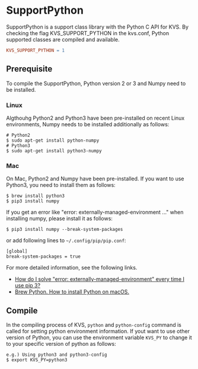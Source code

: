 # SupportPython
SupportPython is a support class library with the Python C API for KVS. By checking the flag KVS_SUPPORT_PYTHON in the kvs.conf, Python supported classes are compiled and available.
```Makefile
KVS_SUPPORT_PYTHON = 1
```

## Prerequisite
To compile the SupportPython, Python version 2 or 3 and Numpy need to be installed.

### Linux
Algthouhg Python2 and Python3 have been pre-installed on recent Linux environments, Numpy needs to be installed additionally as follows:
```
# Python2
$ sudo apt-get install python-numpy
# Python3
$ sudo apt-get install python3-numpy
```

### Mac
On Mac, Python2 and Numpy have been pre-installed. If you want to use Python3, you need to install them as follows:
```
$ brew install python3
$ pip3 install numpy
```

If you get an error like "error: externally-managed-environment ..." when installing numpy, please install it as follows:
```
$ pip3 install numpy --break-system-packages
```
or add following lines to ```~/.config/pip/pip.conf```:
```
[global]
break-system-packages = true
```

For more detailed information, see the following links.
- [How do I solve "error: externally-managed-environment" every time I use pip 3?](https://stackoverflow.com/questions/75608323/how-do-i-solve-error-externally-managed-environment-every-time-i-use-pip-3)
- [Brew Python. How to install Python on macOS.](https://mac.install.guide/python/brew)

## Compile
In the compiling process of KVS, ```python``` and ```python-config``` command is called for setting python environment information. If yout want to use other version of Python, you can use the environment variable ```KVS_PY``` to change it to your specific version of python as follows:
```
e.g.) Using python3 and python3-config
$ export KVS_PY=python3
```
